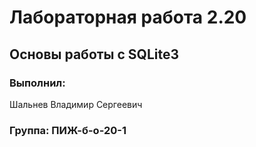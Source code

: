 # Лабораторная работа 2.20
## Основы работы с SQLite3
### Выполнил:
Шальнев Владимир Сергеевич
### Группа: ПИЖ-б-о-20-1
